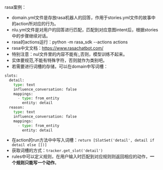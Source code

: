 rasa案例：
- domain.yml文件是存放rasa机器人的回答，作用于stories.yml文件的故事中的action所对应的行为。
- nlu.yml文件是对用户的回答进行匹配，匹配到对应意图intent后，根据stories中的步骤继续对话。
- rasa的actions运行：python -m rasa_sdk --actions actions
- rasa中文文档：https://www.rasachatbot.com/
- 特别注意：nul文件里的内容不能有;,否则，模型训练不起来。
- 实体要规范,不能有特殊字符，否则就作为类别吧。
- 若需要进行词槽的存储，可以在domain中写词槽：
```python
slots:
  detail:
    type: text
    influence_conversation: false
    mappings:
      - type: from_entity
        entity: detail
  reason:
    type: text
    influence_conversation: false
    mappings:
      - type: from_entity
        entity: detail
```
- 在action的run方法中中写入词槽：`return [SlotSet('detail', detail if detail else [])]`
- 获取词槽的方式：`tracker.get_slot('detail')`
- rules中可以定义规则，在用户输入时匹配到对应规则则返回相应的动作，**一个规则只能写一个动作**。
